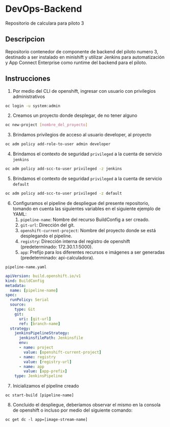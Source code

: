 # DevOps-Backend
Repositorio de calculara para piloto 3

## Descripcion
Repositorio contenedor de componente de backend del piloto numero 3, destinado a ser instalado en minishift y utilizar Jenkins para automatización y App Connect Enterprise como runtime del backend para el piloto.

## Instrucciones
1. Por medio del CLI de openshift, ingresar con usuario con privilegios administrativos
 ```bash
 oc login -u system:admin
 ``` 
2. Creamos un proyecto donde desplegar, de no tener alguno
 ```bash
 oc new-project [nombre_del_proyecto]
 ``` 
3. Brindamos privilegios de acceso al usuario developer, al proyecto
```bash
oc adm policy add-role-to-user admin developer
```
4. Brindamos el contexto de seguridad `privileged` a la cuenta de servicio `jenkins`
```bash
oc adm policy add-scc-to-user privileged -z jenkins
```
5. Brindamos el contexto de seguridad `privileged` a la cuenta de servicio `default`
```bash
oc adm policy add-scc-to-user privileged -z default
```
<!-- 
5. Creamos el contexto de seguridad `ibm-anyuid-scc`
```bash
oc create -f https://github.com/IBM/cloud-pak/raw/master/spec/security/scc/ibm-anyuid-scc.yaml
```
1. Brindamos el contexto de seguridad `ibm-anyuid-scc` a la cuenta de servicio `default` (predeterminada) del proyecto
```bash
oc adm policy add-scc-to-user ibm-anyuid-scc -z default
```
-->
6. Configuramos el pipeline de despliegue del presente repositorio, tomando en cuenta las siguientes variables en el siguiente ejemplo de YAML:
    1. `pipeline-name`: Nombre del recurso BuildConfig a ser creado.
    2. `git-url`: Dirección del git. 
    3. `openshift-current-project`: Nombre del proyecto donde se está desplegando el pipeline.
    4. `registry`: Dirección interna del registro de openshift (predeterminado: 172.30.1.1:5000).
    5. `app`: Prefijo para los diferentes recursos e imágenes a ser generadas (predeterminado: api-calculadora). 

`pipeline-name.yaml`
```yaml
apiVersion: build.openshift.io/v1
kind: BuildConfig
metadata:
  name: [pipeline-name]
spec:
  runPolicy: Serial
  source:
    type: Git
    git:
      uri: [git-url]
      ref: [branch-name]
  strategy:
    jenkinsPipelineStrategy:
      jenkinsfilePath: Jenkinsfile
      env:
      - name: project
        value: [openshift-current-project]
      - name: registry
        value: [registry-url]
      - name: app
        value: [app-prefix]
    type: JenkinsPipeline
```
7. Inicializamos el pipeline creado
```console
oc start-build [pipeline-name]
```
8. Concluido el despliegue, deberíamos observar el mismo en la consola de openshift o incluso por medio del siguiente comando: 
```console
oc get dc -l app=[image-stream-name]
```